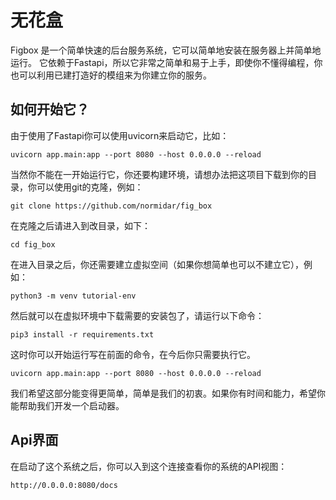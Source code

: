 # 无花盒

Figbox 是一个简单快速的后台服务系统，它可以简单地安装在服务器上并简单地运行。
它依赖于Fastapi，所以它非常之简单和易于上手，即使你不懂得编程，你也可以利用已建打造好的模组来为你建立你的服务。

## 如何开始它？

由于使用了Fastapi你可以使用uvicorn来启动它，比如：

```uvicorn app.main:app --port 8080 --host 0.0.0.0 --reload```

当然你不能在一开始运行它，你还要构建环境，请想办法把这项目下载到你的目录，你可以使用git的克隆，例如：

```git clone https://github.com/normidar/fig_box```

在克隆之后请进入到改目录，如下：

```cd fig_box```

在进入目录之后，你还需要建立虚拟空间（如果你想简单也可以不建立它），例如：

```python3 -m venv tutorial-env```

然后就可以在虚拟环境中下载需要的安装包了，请运行以下命令：

```pip3 install -r requirements.txt```

这时你可以开始运行写在前面的命令，在今后你只需要执行它。

```uvicorn app.main:app --port 8080 --host 0.0.0.0 --reload```

我们希望这部分能变得更简单，简单是我们的初衷。如果你有时间和能力，希望你能帮助我们开发一个启动器。

## Api界面

在启动了这个系统之后，你可以入到这个连接查看你的系统的API视图：

```http://0.0.0.0:8080/docs```

